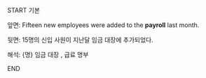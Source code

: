 START
기본

앞면:
Fifteen new employees were added to the **payroll** last month.


뒷면:
15명의 신입 사원이 지난달 임금 대장에 추가되었다.


해석:
{명} 임금 대장 , 급료 명부
<!--ID: 1740392419680-->
END